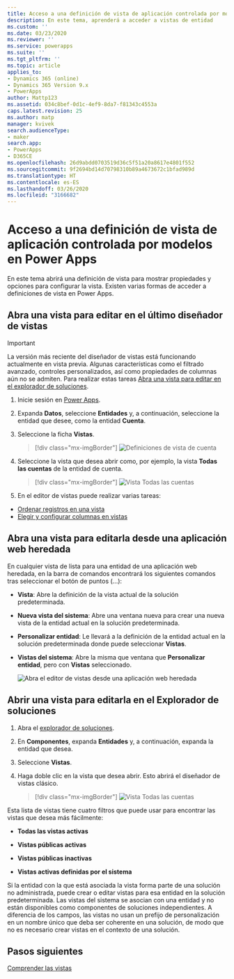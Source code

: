 ```yaml
---
title: Acceso a una definición de vista de aplicación controlada por modelos | MicrosoftDocs
description: En este tema, aprenderá a acceder a vistas de entidad
ms.custom: ''
ms.date: 03/23/2020
ms.reviewer: ''
ms.service: powerapps
ms.suite: ''
ms.tgt_pltfrm: ''
ms.topic: article
applies_to:
- Dynamics 365 (online)
- Dynamics 365 Version 9.x
- PowerApps
author: Mattp123
ms.assetid: 034c8bef-0d1c-4ef9-8da7-f81343c4553a
caps.latest.revision: 25
ms.author: matp
manager: kvivek
search.audienceType:
- maker
search.app:
- PowerApps
- D365CE
ms.openlocfilehash: 26d9abdd0703519d36c5f51a20a8617e4801f552
ms.sourcegitcommit: 9f2694bd14d70798310b89a4673672c1bfad989d
ms.translationtype: HT
ms.contentlocale: es-ES
ms.lasthandoff: 03/26/2020
ms.locfileid: "3166682"
---
```

# <a name="access-a-model-driven-app-view-definition-in-power-apps"></a>Acceso a una definición de vista de aplicación controlada por modelos en Power Apps

 En este tema abrirá una definición de vista para mostrar propiedades y opciones para configurar la vista. Existen varias formas de acceder a definiciones de vista en Power Apps. 
  
  
## <a name="open-a-view-for-editing-in-the-latest-view-designer"></a>Abra una vista para editar en el último diseñador de vistas

> [!IMPORTANT]
> La versión más reciente del diseñador de vistas está funcionando actualmente en vista previa. Algunas características como el filtrado avanzado, controles personalizados, así como propiedades de columnas aún no se admiten. Para realizar estas tareas [Abra una vista para editar en el explorador de soluciones](#open-a-view-for-editing-in-solution-explorer).

1.  Inicie sesión en [Power Apps](https://make.powerapps.com/?utm_source=padocs&utm_medium=linkinadoc&utm_campaign=referralsfromdoc).  

2.  Expanda **Datos**, seleccione **Entidades** y, a continuación, seleccione la entidad que desee, como la entidad **Cuenta**.   

3. Seleccione la ficha **Vistas**.

    > [!div class="mx-imgBorder"] 
    > ![Definiciones de vista de cuenta](media/account-view-definitions.png)

4. Seleccione la vista que desea abrir como, por ejemplo, la vista **Todas las cuentas** de la entidad de cuenta.

    > [!div class="mx-imgBorder"] 
    > ![Vista Todas las cuentas](media/account-view-designer.png)

5. En el editor de vistas puede realizar varias tareas: 
 
- [Ordenar registros en una vista](configure-sorting.md)
- [Elegir y configurar columnas en vistas](choose-and-configure-columns.md)

## <a name="open-a-view-for-editing-from-a-legacy-web-app"></a>Abra una vista para editarla desde una aplicación web heredada
En cualquier vista de lista para una entidad de una aplicación web heredada, en la barra de comandos encontrará los siguientes comandos tras seleccionar el botón de puntos (...):  

- **Vista**: Abre la definición de la vista actual de la solución predeterminada.  
  
- **Nueva vista del sistema**: Abre una ventana nueva para crear una nueva vista de la entidad actual en la solución predeterminada.  
  
- **Personalizar entidad**: Le llevará a la definición de la entidad actual en la solución predeterminada donde puede seleccionar **Vistas**.  
  
- **Vistas del sistema**: Abre la misma que ventana que **Personalizar entidad**, pero con **Vistas** seleccionado.  

   ![Abra el editor de vistas desde una aplicación web heredada](media/open-view-editor-from-view.png)

## <a name="open-a-view-for-editing-in-solution-explorer"></a>Abrir una vista para editarla en el Explorador de soluciones 
1.  Abra el [explorador de soluciones](advanced-navigation.md#solution-explorer).  
  
2.  En **Componentes**, expanda **Entidades** y, a continuación, expanda la entidad que desea.  
  
3.  Seleccione **Vistas**.  
  
4.  Haga doble clic en la vista que desea abrir. Esto abrirá el diseñador de vistas clásico.
    
    > [!div class="mx-imgBorder"] 
    > ![Vista Todas las cuentas](media/all-accounts-view.png)

 Esta lista de vistas tiene cuatro filtros que puede usar para encontrar las vistas que desea más fácilmente:  
  
- **Todas las vistas activas**  

- **Vistas públicas activas**  

- **Vistas públicas inactivas**  

- **Vistas activas definidas por el sistema**  
  
 Si la entidad con la que está asociada la vista forma parte de una solución no administrada, puede crear o editar vistas para esa entidad en la solución predeterminada. Las vistas del sistema se asocian con una entidad y no están disponibles como componentes de soluciones independientes. A diferencia de los campos, las vistas no usan un prefijo de personalización en un nombre único que deba ser coherente en una solución, de modo que no es necesario crear vistas en el contexto de una solución. 
 
## <a name="next-steps"></a>Pasos siguientes
[Comprender las vistas ](create-edit-views.md)


